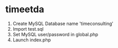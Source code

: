 # timeetda

1. Create MySQL Database name 'timeconsulting'
2. Import test.sql
3. Set MySQL user/password in global.php
4. Launch index.php
